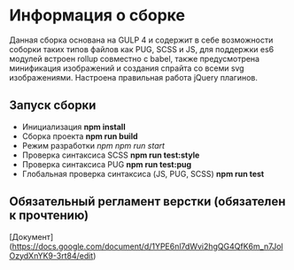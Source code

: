 # Информация о сборке
Данная сборка основана на GULP 4 и содержит в себе возможности соборки таких типов файлов как PUG, SCSS и JS, для поддержки es6 модулей встроен rollup совместно с babel, также предусмотрена минификация изображений и создания спрайта со всеми svg изображениями. Настроена правильная работа jQuery плагинов.

## Запуск сборки
  * Инициализация **npm install**
  * Сборка проекта **npm run build**
  * Режим разработки *npm *npm run start**
  * Проверка синтаксиса SCSS **npm run test:style**
  * Проверка синтаксиса PUG **npm run test:pug**
  * Глобальная проверка синтаксиса (JS, PUG, SCSS) **npm run test**

## Обязательный регламент верстки (обязателен к прочтению)
  [Документ] (https://docs.google.com/document/d/1YPE6nl7dWvi2hgQG4QfK6m_n7JolOzydXnYK9-3rt84/edit)